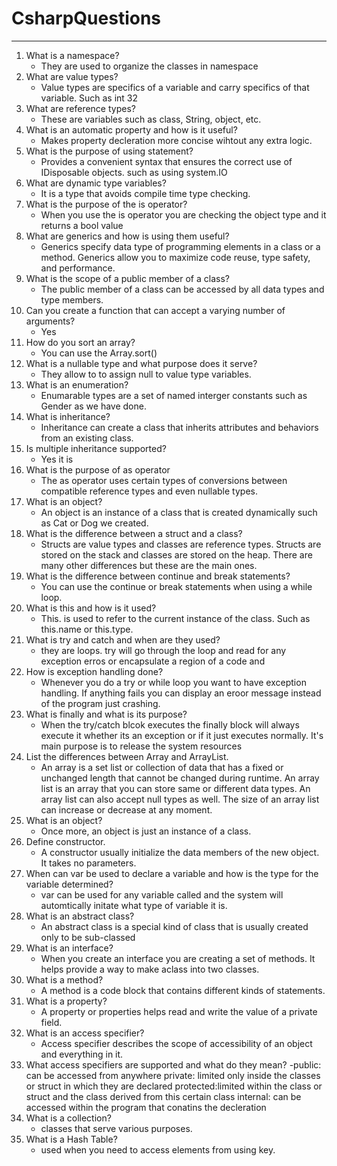 # CsharpQuestions
___
1. What is a namespace?
    - They are used to organize the classes in namespace
2. What are value types?
    - Value types are specifics of a variable and carry specifics of that variable. Such as int 32
3. What are reference types?
    - These are variables such as class, String, object, etc. 
4. What is an automatic property and how is it useful?
    - Makes property decleration more concise wihtout any extra logic. 
5. What is the purpose of using statement?
    - Provides a convenient syntax that ensures the correct use of IDisposable objects. such as using system.IO
6. What are dynamic type variables?
    - It is a type that avoids compile time type checking. 
7. What is the purpose of the is operator?
    - When you use the is operator you are checking the object type and it returns a bool value
8. What are generics and how is using them useful?
    - Generics specify data type of programming elements in a class or a method. Generics allow you to maximize code reuse, type safety, and performance. 
9. What is the scope of a public member of a class?
    - The public member of a class can be accessed by all data types and type members. 
10. Can you create a function that can accept a varying number of arguments?
    - Yes
11. How do you sort an array?
    - You can use the Array.sort()
12. What is a nullable type and what purpose does it serve?
    - They allow to to assign null to value type variables. 
13. What is an enumeration?
    - Enumarable types are a set of named interger constants such as Gender as we have done. 
14. What is inheritance?
    - Inheritance can create a class that inherits attributes and behaviors from an existing class.
15. Is multiple inheritance supported?
    - Yes it is
16. What is the purpose of as operator
    - The as operator uses certain types of conversions between compatible reference types and even nullable types.  
17. What is an object?
    - An object is an instance of a class that is created dynamically such as Cat or Dog we created. 
18. What is the difference between a struct and a class?
    - Structs are value types and classes are reference types. Structs are stored on the stack and classes are stored on the heap. There are many other differences but these are the main ones. 
19. What is the difference between continue and break statements?
    - You can use the continue or break statements when using a while loop. 
20. What is this and how is it used?
    - This. is used to refer to the current instance of the class. Such as this.name or this.type.
21. What is try and catch and when are they used?
    - they are loops. try will go through the loop and read for any exception erros or encapsulate a region of a code and
22. How is exception handling done?
    - Whenever you do a try or while loop you want to have exception handling. If anything fails you can display an eroor message instead of the program just crashing. 
23. What is finally and what is its purpose?
    - When the try/catch blcok executes the finally block will always execute it whether its an exception or if it just executes normally. It's main purpose is to release the system resources
24. List the differences between Array and ArrayList.
    - An array is a set list or collection of data that has a fixed or unchanged length that cannot be changed during runtime. An array list is an array that you can store same or different data types. An array list can also accept null types as well. The size of an array list can increase or decrease at any moment.
25. What is an object?
    - Once more, an object is just an instance of a class. 
26. Define constructor.
    - A constructor usually initialize the data members of the new object. It takes no parameters. 
27. When can var be used to declare a variable and how is the type for the variable determined?
    - var can be used for any variable called and the system will automtically initate what type of variable it is. 
28. What is an abstract class?
    - An abstract class is a special kind of class that is usually created only to be sub-classed
29. What is an interface?
    - When you create an interface you are creating a set of methods. It helps provide a way to make aclass into two classes.
30. What is a method?
    - A method is a code block that contains different kinds of statements. 
31. What is a property?
    - A property or properties helps read and write the value of a private field. 
32. What is an access specifier?
    - Access specifier describes the scope of accessibility of an object and everything in it. 
33. What access specifiers are supported and what do they mean?
    -public: can be accessed from anywhere private: limited only inside the classes or struct in which they are declared       protected:limited within the class or struct and the class derived from this certain class internal: can be accessed within the program that conatins the decleration
34. What is a collection?
    - classes that serve various purposes. 
35. What is a Hash Table?
    - used when you need to access elements from using key. 
